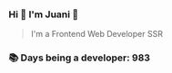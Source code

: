 ### Hi 👋 I&#39;m Juani 🦁

> I&#39;m a Frontend Web Developer SSR

### 📚 Days being a developer: 983
